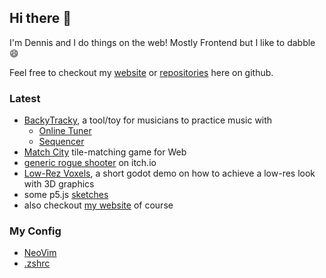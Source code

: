 ## Hi there 👋

<!-- Developer from germany :) -->

I'm Dennis and I do things on the web! Mostly Frontend but I like to dabble 😄

Feel free to checkout my [website](https://dennissmuda.com/) or [repositories](https://github.com/DennisSmuda?tab=repositories) here on github.

### Latest

- [BackyTracky](https://backytracky.com/), a tool/toy for musicians to practice music with
  - [Online Tuner](https://tuner.backytracky.com/)
  - [Sequencer](https://sequencer.backytracky.com/)
- [Match City](https://matchcity.dennissmuda.com/) tile-matching game for Web
- [generic rogue shooter](https://dennissmuda.itch.io/generic-rogue-shooter) on itch.io
- [Low-Rez Voxels](https://github.com/DennisSmuda/low-rez-voxel-demo), a short godot demo on how to achieve a low-res look with 3D graphics
- some p5.js [sketches](https://playground.dennissmuda.com/)
- also checkout [my website](//dennissmuda.com) of course

### My Config

- [NeoVim](https://github.com/DennisSmuda/dennissmuda/tree/main/nvim)
- [.zshrc](https://github.com/DennisSmuda/dennissmuda/blob/main/.zshrc)
